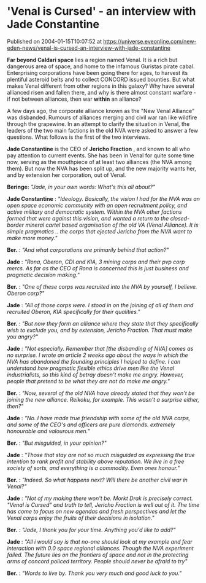# 'Venal is Cursed' - an interview with Jade Constantine
Published on 2004-01-15T10:07:52 at https://universe.eveonline.com/new-eden-news/venal-is-cursed-an-interview-with-jade-constantine

**Far beyond Caldari space** lies a region named Venal. It is a rich but dangerous area of space, and home to the infamous Guristas pirate cabal. Enterprising corporations have been going there for ages, to harvest its plentiful asteroid belts and to collect CONCORD issued bounties. But what makes Venal different from other regions in this galaxy? Why have several allianced risen and fallen there, and why is there almost constant warfare - if not between alliances, then war **within** an alliance?   
  
A few days ago, the corporate alliance known as the "New Venal Alliance" was disbanded. Rumours of alliances merging and civil war ran like wildfire through the grapewine. In an attempt to clarify the situation in Venal, the leaders of the two main factions in the old NVA were asked to answer a few questions. What follows is the first of the two interviews.   
  
**Jade Constantine** is the CEO of **Jericho Fraction** , and known to all who pay attention to current events. She has been in Venal for quite some time now, serving as the mouthpiece of at least two alliances (the NVA among them). But now the NVA has been split up, and the new majority wants her, and by extension her corporation, out of Venal.   
  
**Beringe:** _"Jade, in your own words: What's this all about?"_  
  
**Jade Constantine** : _"Ideology. Basically, the vision I had for the NVA was an open space economic community with an open recruitment policy, and active military and democratic system. Within the NVA other factions formed that were against this vision, and wanted a return to the closed-border mineral cartel based organisation of the old VA (Venal Alliance). It is simple pragmatics .. the corps that ejected Jericho from the NVA want to make more money."_   
  
**Ber.** : _"And what corporations are primarily behind that action?"_  
  
**Jade** : _"Rona, Oberon, CDI and KIA, 3 mining corps and their pvp corp mercs. As far as the CEO of Rona is concerned this is just business and pragmatic decision making."_  
  
**Ber.** : _"One of these corps was recruited into the NVA by yourself, I believe. Oberon corp?"_  
  
**Jade** : _"All of those corps were. I stood in on the joining of all of them and recruited Oberon, KIA specifically for their qualities."_  
  
**Ber.** : _"But now they form an alliance where they state that they specifically wish to exclude you, and by extension, Jericho Fraction. That must make you angry?"_  
  
**Jade** : _"Not especially. Remember that [the disbanding of NVA] comes as no surprise. I wrote an article 2 weeks ago about the ways in which the NVA has abandoned the founding principles I helped to define. I can understand how pragmatic flexible ethics drive men like the Venal industrialists, so this kind of betray doesn't make me angry. However, people that pretend to be what they are not do make me angry."_  
  
**Ber.** : _"Now, several of the old NVA have already stated that they won't be joining the new alliance. Reikoku, for example. This wasn't a surprise either, then?"_  
  
**Jade** : _"No. I have made true friendship with some of the old NVA corps, and some of the CEO's and officers are pure diamonds. extremely honourable and valourous men."_  
  
**Ber.** : _"But misguided, in your opinion?"_  
  
**Jade** : _"Those that stay are not so much misguided as expressing the true intention to rank profit and stability above reputation. We live in a free society of sorts, and everything is a commodity. Even ones honour."_  
  
**Ber.** : _"Indeed. So what happens next? Will there be another civil war in Venal?"_  
  
**Jade** : _"Not of my making there won't be. Morkt Drak is precisely correct. "Venal is Cursed" and truth to tell, Jericho Fraction is well out of it. The time has come to focus on new agendas and fresh perspectives and let the Venal corps enjoy the fruits of their decisions in isolation."_  
  
**Ber.** : _"Jade, I thank you for your time. Anything you'd like to add?"_  
  
**Jade** : _"All i would say is that no-one should look at my example and fear interaction with 0.0 space regional alliances. Though the NVA experiment failed. The future lies on the frontiers of space and not in the protecting arms of concord policed territory. People should never be afraid to try"_  
  
**Ber.** : _"Words to live by. Thank you very much and good luck to you."_
